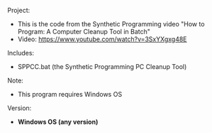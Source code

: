Project: 
- This is the code from the Synthetic Programming video "How to Program: A Computer Cleanup Tool in Batch"
- Video: https://www.youtube.com/watch?v=3SxYXgxg48E

Includes:
- SPPCC.bat (the Synthetic Programming PC Cleanup Tool)

Note: 
- This program requires Windows OS

Version:
- <b>Windows OS (any version)</b>
